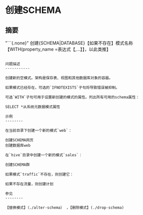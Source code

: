 创建SCHEMA
=============

摘要
--------

"```{.none}"
创建{SCHEMA|DATABASE}【如果不存在】模式名称
【WITH(property_name =表达式【,...】】，以此类推】
```

问题描述
-----------

创建新的空模式。架构是保存表、视图和其他数据库对象的容器。

如果模式已经存在，可选的`IFNOTEXISTS`子句将导致错误被抑制。

可选`WITH`子句可用于设置新创建的模式的属性。列出所有可用的schema属性：

SELECT *从系统元数据模式属性

示例
--------

在当前目录下创建一个新的模式`web`：

创建SCHEMA网页
创建数据库web

在`hive`目录中创建一个新的模式`sales`：

创建SCHEMA群

如果模式`traffic`不存在，则创建它：

如果不存在流量，则创建计划

参见
--------

【替换模式】（./alter-schema） ，【删除模式】(./drop-schema)
